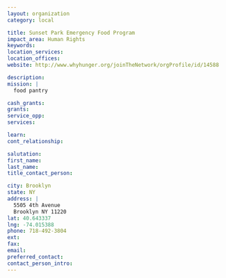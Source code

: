 ```yaml
---
layout: organization
category: local

title: Sunset Park Emergency Food Program
impact_area: Human Rights
keywords: 
location_services: 
location_offices: 
website: http://www.whyhunger.org/joinTheNetwork/orgProfile/id/14588

description: 
mission: |
  food pantry

cash_grants: 
grants: 
service_opp: 
services: 

learn: 
cont_relationship: 

salutation: 
first_name: 
last_name: 
title_contact_person: 

city: Brooklyn
state: NY
address: |
  5505 4th Avenue    
  Brooklyn NY 11220
lat: 40.643337
lng: -74.015388
phone: 718-492-3804
ext: 
fax: 
email: 
preferred_contact: 
contact_person_intro: 
---
```

